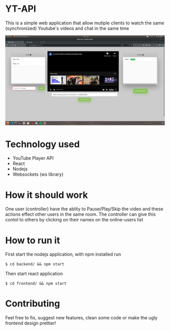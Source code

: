 # YT-API
This is a simple web application that allow mutiple clients to watch the same (synchronized) Youtube's videos and chat in the same time

![Getting Started](ss.png)

# Technology used
- YouTube Player API 
- React
- Nodejs
- Websockets (ws library)

# How it should work
One user (controller) have the ablity to Pause/Play/Skip the video and these actions effect other users in the same room. The controller can give this contol to others by clicking on their names on the online-users list 

# How to run it
First start the nodejs application, with npm installed run
```
$ cd backend/ && npm start
```
Then start react application
```
$ cd frontend/ && npm start
```

# Contributing
Feel free to fix, suggest new features, clean some code or make the ugly frontend design prettier!
